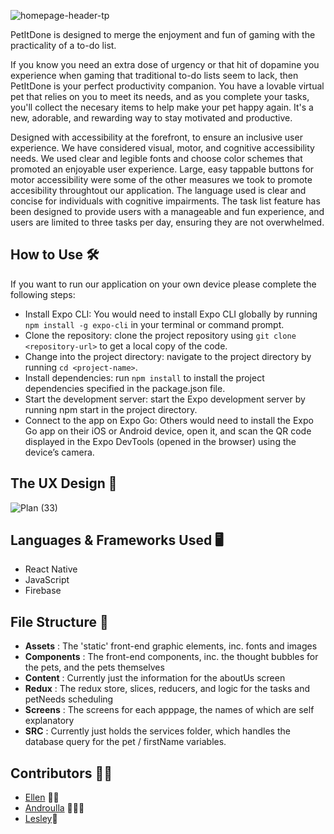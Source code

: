 
![homepage-header-tp](https://github.com/n1ght0wl/cfg_masters/assets/113264368/4aae0f47-d32d-4b6b-8ca1-1c7b327f4f9f)

PetItDone is designed to merge the enjoyment and fun of gaming with the practicality of a to-do list. 

If you know you need an extra dose of urgency or that hit of dopamine you experience when gaming that traditional to-do lists seem to lack, then PetItDone is your perfect productivity companion. You have a lovable virtual pet that relies on you to meet its needs, and as you complete your tasks, you'll collect the necesary items to help make your pet happy again. It's a new, adorable, and rewarding way to stay motivated and productive.

Designed with accessibility at the forefront, to ensure an inclusive user experience. We have considered visual, motor, and cognitive accessibility needs. We used clear and legible fonts and choose color schemes that promoted an enjoyable user experience. Large, easy tappable buttons for motor accessibility were some of the other measures we took to promote accesibility throughtout our application. The language used is clear and concise for individuals with cognitive impairments. The task list feature has been designed to provide users with a manageable and fun experience, and users are limited to three tasks per day, ensuring they are not overwhelmed.

## How to Use 🛠️

If you want to run our application on your own device please complete the following steps:

- Install Expo CLI: You would need to install Expo CLI globally by running `npm install -g expo-cli` in your terminal or command prompt.
- Clone the repository: clone the project repository using `git clone <repository-url>` to get a local copy of the code.
- Change into the project directory: navigate to the project directory by running `cd <project-name>`.
- Install dependencies: run `npm install` to install the project dependencies specified in the package.json file.
- Start the development server: start the Expo development server by running npm start in the project directory.
- Connect to the app on Expo Go: Others would need to install the Expo Go app on their iOS or Android device, open it, and scan the QR code displayed in the Expo DevTools (opened in the browser) using the device’s camera.

## The UX Design 🎨
![Plan (33)](https://github.com/ellenuttley/pet-it-done/assets/113264368/7b3c96e4-c13c-408f-81fe-b176d670e984)

## Languages & Frameworks Used 🖥️

* React Native
* JavaScript  
* Firebase

## File Structure 📂
- **Assets**     : The 'static' front-end graphic elements, inc. fonts and images
- **Components** : The front-end components, inc. the thought bubbles for the pets, and the pets themselves
- **Content**    : Currently just the information for the aboutUs screen
- **Redux**      : The redux store, slices, reducers, and logic for the tasks and petNeeds scheduling
- **Screens**    : The screens for each apppage, the names of which are self explanatory
- **SRC**        : Currently just holds the services folder, which handles the database query for the pet / firstName variables.

## Contributors ✍🏼

* [Ellen](https://github.com/ellenuttley) ✍🏼
* [Androulla](https://github.com/n1ght0wl) 👩🏽‍💻
* [Lesley](https://github.com/Lezlee-Lowpez)📱


